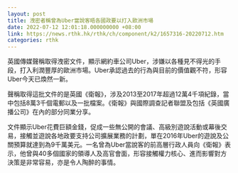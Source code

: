 ```yaml
---
layout: post
title: 洩密者稱曾為Uber當說客晤各國政要以打入歐洲市場
date: 2022-07-12 12:01:18.000000000 +08:00
link: https://news.rthk.hk/rthk/ch/component/k2/1657316-20220712.htm
categories: rthk
---
```


英國傳媒聲稱取得洩密文件，顯示網約車公司Uber，涉嫌以各種見不得光的手段，打入利潤豐厚的歐洲市場。Uber承認過去的行為與目前的價值觀不符，形容Uber今天已煥然一新。

聲稱取得這批文件的是英國《衛報》，涉及2013至2017年超過12萬4千項紀錄，當中包括8萬3千個電郵以及一批檔案。《衛報》與國際調查記者聯盟及包括《英國廣播公司》在內的部分同業分享。

文件顯示Uber花費巨額金錢，促成一些無公開的會議、高級別遊說活動或幕後交易，接觸並遊說各地政要支持公司擴展業務的計劃，單在2016年Uber的遊說及公關預算就達到為9千萬美元。一名曾為Uber當說客的前高層行政人員向《衛報》表示，他曾與40多個國家的領導人及高官會面，形容接觸權力核心、進而影響對方決策是非常容易，亦是令人陶醉的事情。
